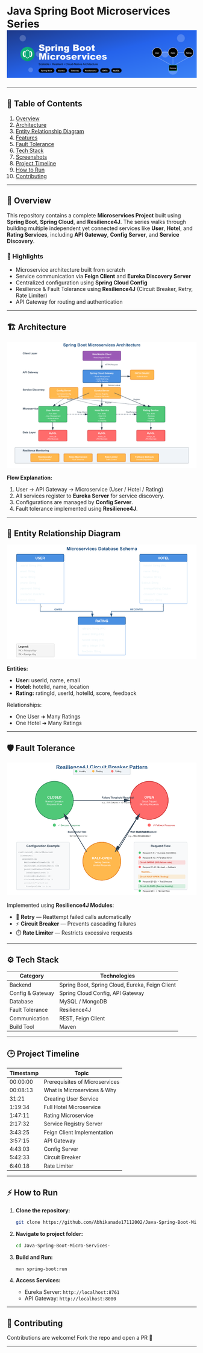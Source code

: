 # Java Spring Boot Microservices Series ![Project Banner](https://github.com/Abhikanade17112002/Java-Spring-Boot-Micro-Services-/blob/main/Resources/project_banner.png)

---

## 🚀 Table of Contents

1. [Overview](#overview)
2. [Architecture](#architecture)
3. [Entity Relationship Diagram](#entity-relationship-diagram)
4. [Features](#features)
5. [Fault Tolerance](#fault-tolerance)
6. [Tech Stack](#tech-stack)
7. [Screenshots](#screenshots)
8. [Project Timeline](#project-timeline)
9. [How to Run](#how-to-run)
10. [Contributing](#contributing)

---

## 🧩 Overview

This repository contains a complete **Microservices Project** built using **Spring Boot**, **Spring Cloud**, and **Resilience4J**. The series walks through building multiple independent yet connected services like **User**, **Hotel**, and **Rating Services**, including **API Gateway**, **Config Server**, and **Service Discovery**.

### 🎯 Highlights

* Microservice architecture built from scratch
* Service communication via **Feign Client** and **Eureka Discovery Server**
* Centralized configuration using **Spring Cloud Config**
* Resilience & Fault Tolerance using **Resilience4J** (Circuit Breaker, Retry, Rate Limiter)
* API Gateway for routing and authentication

---

## 🏗️ Architecture

![Architecture Diagram](https://github.com/Abhikanade17112002/Java-Spring-Boot-Micro-Services-/blob/main/Resources/architecture_flow.png)

**Flow Explanation:**

1. User → API Gateway → Microservice (User / Hotel / Rating)
2. All services register to **Eureka Server** for service discovery.
3. Configurations are managed by **Config Server**.
4. Fault tolerance implemented using **Resilience4J**.

---

## 🧠 Entity Relationship Diagram

![ER Diagram](https://github.com/Abhikanade17112002/Java-Spring-Boot-Micro-Services-/blob/main/Resources/er_diagram.png)

**Entities:**

* **User:** userId, name, email
* **Hotel:** hotelId, name, location
* **Rating:** ratingId, userId, hotelId, score, feedback

Relationships:

* One User ➜ Many Ratings
* One Hotel ➜ Many Ratings

---

## 🛡️ Fault Tolerance

![Fault Tolerance Diagram](https://github.com/Abhikanade17112002/Java-Spring-Boot-Micro-Services-/blob/main/Resources/circuit_breaker_flow.png)

Implemented using **Resilience4J Modules**:

* 🔁 **Retry** — Reattempt failed calls automatically
* ⚡ **Circuit Breaker** — Prevents cascading failures
* ⏱️ **Rate Limiter** — Restricts excessive requests

---

## ⚙️ Tech Stack

| Category         | Technologies                                    |
| ---------------- | ----------------------------------------------- |
| Backend          | Spring Boot, Spring Cloud, Eureka, Feign Client |
| Config & Gateway | Spring Cloud Config, API Gateway                |
| Database         | MySQL / MongoDB                                 |
| Fault Tolerance  | Resilience4J                                    |
| Communication    | REST, Feign Client                              |
| Build Tool       | Maven                                           |

---


## 🕒 Project Timeline

| Timestamp | Topic                          |
| --------- | ------------------------------ |
| 00:00:00  | Prerequisites of Microservices |
| 00:08:13  | What is Microservices & Why    |
| 31:21     | Creating User Service          |
| 1:19:34   | Full Hotel Microservice        |
| 1:47:11   | Rating Microservice            |
| 2:17:32   | Service Registry Server        |
| 3:43:25   | Feign Client Implementation    |
| 3:57:15   | API Gateway                    |
| 4:43:03   | Config Server                  |
| 5:42:33   | Circuit Breaker                |
| 6:40:18   | Rate Limiter                   |

---

## ⚡ How to Run

1. **Clone the repository:**

   ```bash
   git clone https://github.com/Abhikanade17112002/Java-Spring-Boot-Micro-Services-.git
   ```
2. **Navigate to project folder:**

   ```bash
   cd Java-Spring-Boot-Micro-Services-
   ```
3. **Build and Run:**

   ```bash
   mvn spring-boot:run
   ```
4. **Access Services:**

   * Eureka Server: `http://localhost:8761`
   * API Gateway: `http://localhost:8080`

---

## 🤝 Contributing

Contributions are welcome! Fork the repo and open a PR 🚀

---
